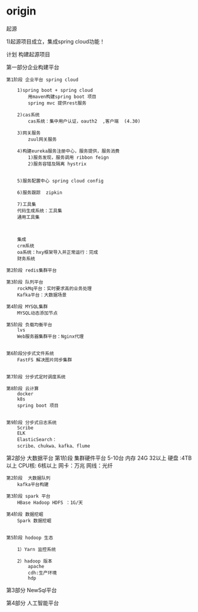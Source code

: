 # origin
起源

1)起源项目成立，集成spring cloud功能！

计划
构建起源项目


第一部分企业构建平台

	第1阶段 企业平台 spring cloud

		1)spring boot + spring cloud
			用maven构建spring boot 项目
			spring mvc 提供rest服务

		2)cas系统
			cas系统：集中用户认证，oauth2  ,客户端  (4.30) 

		3)网关服务
			zuul网关服务

		4)构建eureka服务注册中心，服务提供，服务消费
			1)服务发现，服务调用 ribbon feign 	
			2)服务容错及隔离 hystrix


		5)服务配置中心 spring cloud config

		6)服务跟踪  zipkin

		7)工具集
		代码生成系统：工具集
		通用工具集



		集成
		crm系统
		oa系统：hxy框架导入并正常运行：完成
		财务系统

	第2阶段 redis集群平台

	第3阶段 队列平台  
		rockMq平台：实时要求高的业务处理
		Kafka平台：大数据场景

	第4阶段 MYSQL集群
		MYSQL动态添加节点

	第5阶段 负载均衡平台
		lvs
		Web服务器集群平台：Nginx代理


	第6阶段分步式文件系统
		FastFS 解决图片同步集群


	第7阶段 分步式定时调度系统

	第8阶段 云计算 
		docker 
		k8s
		spring boot 项目  

	
	第9阶段 分步式日志系统	
		Scribe
		ELK
		ElasticSearch：
		scribe、chukwa、kafka、flume

第2部分 大数据平台
	第1阶段 集群硬件平台
		5-10台
		内存 24G  32以上
		硬盘 :4TB  以上
		CPU核: 6核以上
		网卡：万兆
		网线：光纤


	第2阶段  大数据队列
		kafka平台构建

	第3阶段 spark 平台
		HBase Hadoop HDFS ：1G/天

	第4阶段 数据挖崛
		Spark 数据挖崛


	第5阶段 hodoop 生态

		1）Yarn 监控系统
	
		2）hadoop 版本
			apache
			cdh:生产环境
			hdp

第3部分 NewSql平台

第4部分 人工智能平台






